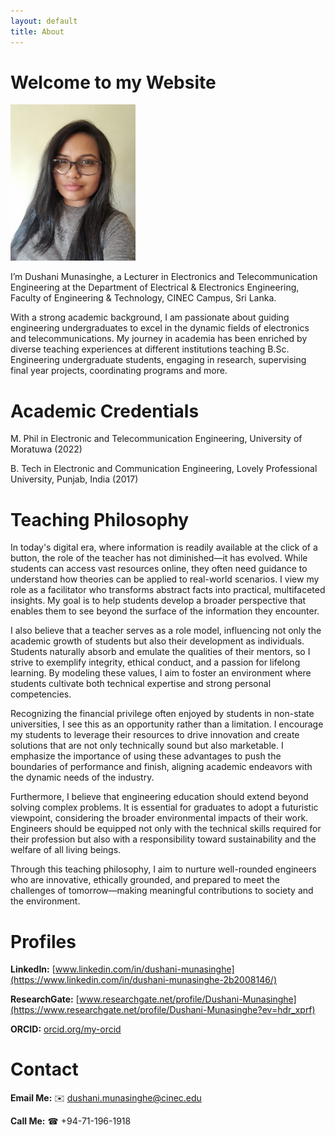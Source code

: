```yaml
---
layout: default
title: About
---
```


# Welcome to my Website

<img src="assets/myphoto.jpeg" alt="My Photo" style="width:200px; height:250px;">

I’m Dushani Munasinghe, a Lecturer in Electronics and Telecommunication Engineering at the Department of Electrical & Electronics Engineering, Faculty of Engineering & Technology, CINEC Campus, Sri Lanka.

With a strong academic background, I am passionate about guiding engineering undergraduates to excel in the dynamic fields of electronics and telecommunications. My journey in academia has been enriched by diverse teaching experiences at different institutions teaching B.Sc. Engineering undergraduate students, engaging in research, supervising final year projects, coordinating programs and more. 

# Academic Credentials

M. Phil in Electronic and Telecommunication Engineering, University of Moratuwa (2022)

B. Tech in Electronic and Communication Engineering, Lovely Professional University, Punjab, India (2017)

# Teaching Philosophy

In today's digital era, where information is readily available at the click of a button, the role of the teacher has not diminished—it has evolved. While students can access vast resources online, they often need guidance to understand how theories can be applied to real-world scenarios. I view my role as a facilitator who transforms abstract facts into practical, multifaceted insights. My goal is to help students develop a broader perspective that enables them to see beyond the surface of the information they encounter.

I also believe that a teacher serves as a role model, influencing not only the academic growth of students but also their development as individuals. Students naturally absorb and emulate the qualities of their mentors, so I strive to exemplify integrity, ethical conduct, and a passion for lifelong learning. By modeling these values, I aim to foster an environment where students cultivate both technical expertise and strong personal competencies.

Recognizing the financial privilege often enjoyed by students in non-state universities, I see this as an opportunity rather than a limitation. I encourage my students to leverage their resources to drive innovation and create solutions that are not only technically sound but also marketable. I emphasize the importance of using these advantages to push the boundaries of performance and finish, aligning academic endeavors with the dynamic needs of the industry.

Furthermore, I believe that engineering education should extend beyond solving complex problems. It is essential for graduates to adopt a futuristic viewpoint, considering the broader environmental impacts of their work. Engineers should be equipped not only with the technical skills required for their profession but also with a responsibility toward sustainability and the welfare of all living beings.

Through this teaching philosophy, I aim to nurture well-rounded engineers who are innovative, ethically grounded, and prepared to meet the challenges of tomorrow—making meaningful contributions to society and the environment.

# Profiles

**LinkedIn:** [www.linkedin.com/in/dushani-munasinghe](https://www.linkedin.com/in/dushani-munasinghe-2b2008146/)

**ResearchGate:** [www.researchgate.net/profile/Dushani-Munasinghe](https://www.researchgate.net/profile/Dushani-Munasinghe?ev=hdr_xprf)

**ORCID:** [orcid.org/my-orcid](https://orcid.org/my-orcid?orcid=0000-0002-0692-834X)

# Contact 

**Email Me:** ✉️ dushani.munasinghe@cinec.edu

**Call Me:** ☎ +94-71-196-1918

